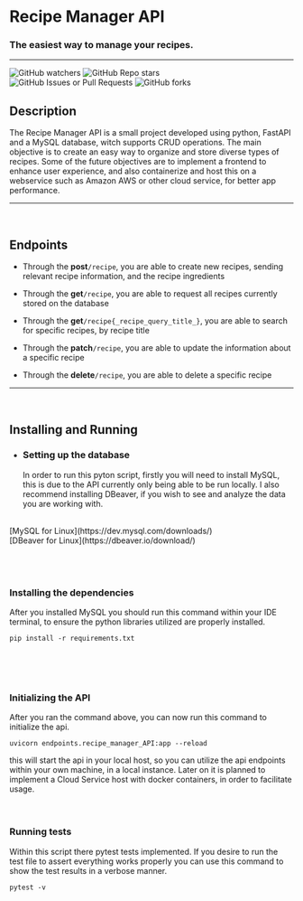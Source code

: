 
# Recipe Manager API
### The easiest way to manage your recipes.

---
![GitHub watchers](https://img.shields.io/github/watchers/MarsTwelve/Recipe_Manager_API)
![GitHub Repo stars](https://img.shields.io/github/stars/MarsTwelve/Recipe_Manager_API)<br>
![GitHub Issues or Pull Requests](https://img.shields.io/github/issues/MarsTwelve/Recipe_Manager_API?style=flat-square&labelColor=2a3439)
![GitHub forks](https://img.shields.io/github/forks/MarsTwelve/Recipe_Manager_API?style=flat-square&labelColor=2a3439)

## Description
The Recipe Manager API is a small project developed using python, FastAPI and a MySQL
database, witch supports CRUD operations. The main objective is to create an easy way to
organize and store diverse types of recipes. Some of the future objectives are to implement
a frontend to enhance user experience, and also containerize and host this on a webservice such as
Amazon AWS or other cloud service, for better app performance.
<br />

---
<br />

## Endpoints
- Through the **post**`/recipe`, you are able to create new recipes, sending relevant recipe information, and the recipe ingredients


- Through the **get**`/recipe`,  you are able to request all recipes currently stored on the database


- Through the **get**`/recipe{_recipe_query_title_}`, you are able to search for specific recipes, by recipe title


- Through the **patch**`/recipe`, you are able to update the information about a specific recipe


- Through the **delete**`/recipe`, you are able to delete a specific recipe

---
<br />

## Installing and Running
- ### Setting up the database
    In order to run this pyton script, firstly you will need to install MySQL, this is due to the
    API currently only being able to be run locally. I also recommend installing DBeaver, if you wish
    to see and analyze the data you are working with.
<br />
  [MySQL for Linux](https://dev.mysql.com/downloads/)<br>
  [DBeaver for Linux](https://dbeaver.io/download/)<br>
<br />
<br />
<br />

### Installing the dependencies
After you installed MySQL you should run this command within your IDE terminal, to ensure the python libraries utilized
are properly installed.
<br />

```
pip install -r requirements.txt
```
<br />
<br />
<br />

### Initializing the API
After you ran the command above, you can now run this command to initialize the api.<br>
```
uvicorn endpoints.recipe_manager_API:app --reload
```
this will start the api in your local host, so you can utilize the api endpoints within your own machine, in a local instance.
Later on it is planned to implement a Cloud Service host with docker containers, in order to facilitate usage.
<br />
<br />
<br />

### Running tests
Within this script there pytest tests implemented. If you desire to run the test file to assert everything works
properly you can use this command to show the test results in a verbose manner.
```
pytest -v
```
